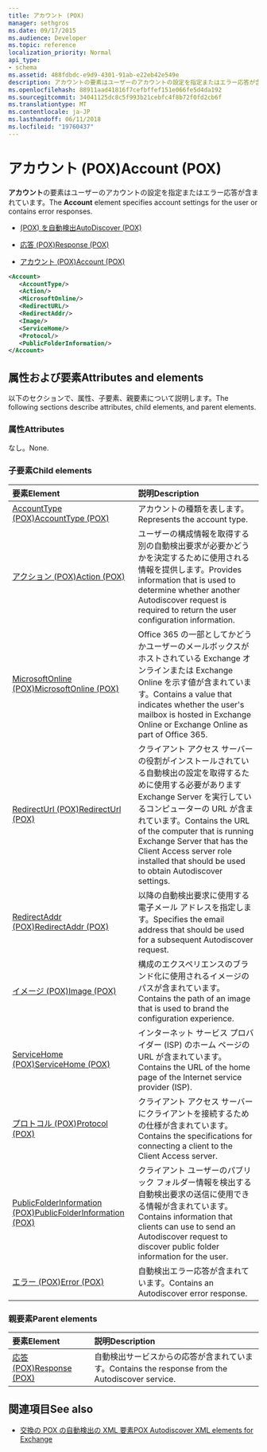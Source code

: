 ```yaml
---
title: アカウント (POX)
manager: sethgros
ms.date: 09/17/2015
ms.audience: Developer
ms.topic: reference
localization_priority: Normal
api_type:
- schema
ms.assetid: 488fdbdc-e9d9-4301-91ab-e22eb42e549e
description: アカウントの要素はユーザーのアカウントの設定を指定またはエラー応答が含まれています。
ms.openlocfilehash: 88911aad41816f7cefbffef151e066fe5d4da192
ms.sourcegitcommit: 34041125dc8c5f993b21cebfc4f8b72f0fd2cb6f
ms.translationtype: MT
ms.contentlocale: ja-JP
ms.lasthandoff: 06/11/2018
ms.locfileid: "19760437"
---
```

# <a name="account-pox"></a><span data-ttu-id="0bf24-103">アカウント (POX)</span><span class="sxs-lookup"><span data-stu-id="0bf24-103">Account (POX)</span></span>

<span data-ttu-id="0bf24-104">**アカウント**の要素はユーザーのアカウントの設定を指定またはエラー応答が含まれています。</span><span class="sxs-lookup"><span data-stu-id="0bf24-104">The **Account** element specifies account settings for the user or contains error responses.</span></span> 
  
- [<span data-ttu-id="0bf24-105">(POX) を自動検出</span><span class="sxs-lookup"><span data-stu-id="0bf24-105">AutoDiscover (POX)</span></span>](autodiscover-pox.md)
  
- [<span data-ttu-id="0bf24-106">応答 (POX)</span><span class="sxs-lookup"><span data-stu-id="0bf24-106">Response (POX)</span></span>](response-pox.md)
  
- [<span data-ttu-id="0bf24-107">アカウント (POX)</span><span class="sxs-lookup"><span data-stu-id="0bf24-107">Account (POX)</span></span>](account-pox.md)
  
```XML
<Account>
   <AccountType/>
   <Action/>
   <MicrosoftOnline/>
   <RedirectURL/>
   <RedirectAddr/>
   <Image/>
   <ServiceHome/>
   <Protocol/>
   <PublicFolderInformation/>
</Account>
```

## <a name="attributes-and-elements"></a><span data-ttu-id="0bf24-108">属性および要素</span><span class="sxs-lookup"><span data-stu-id="0bf24-108">Attributes and elements</span></span>

<span data-ttu-id="0bf24-109">以下のセクションで、属性、子要素、親要素について説明します。</span><span class="sxs-lookup"><span data-stu-id="0bf24-109">The following sections describe attributes, child elements, and parent elements.</span></span>
  
### <a name="attributes"></a><span data-ttu-id="0bf24-110">属性</span><span class="sxs-lookup"><span data-stu-id="0bf24-110">Attributes</span></span>

<span data-ttu-id="0bf24-111">なし。</span><span class="sxs-lookup"><span data-stu-id="0bf24-111">None.</span></span>
  
### <a name="child-elements"></a><span data-ttu-id="0bf24-112">子要素</span><span class="sxs-lookup"><span data-stu-id="0bf24-112">Child elements</span></span>

|<span data-ttu-id="0bf24-113">**要素**</span><span class="sxs-lookup"><span data-stu-id="0bf24-113">**Element**</span></span>|<span data-ttu-id="0bf24-114">**説明**</span><span class="sxs-lookup"><span data-stu-id="0bf24-114">**Description**</span></span>|
|:-----|:-----|
|[<span data-ttu-id="0bf24-115">AccountType (POX)</span><span class="sxs-lookup"><span data-stu-id="0bf24-115">AccountType (POX)</span></span>](accounttype-pox.md) <br/> |<span data-ttu-id="0bf24-116">アカウントの種類を表します。</span><span class="sxs-lookup"><span data-stu-id="0bf24-116">Represents the account type.</span></span>  <br/> |
|[<span data-ttu-id="0bf24-117">アクション (POX)</span><span class="sxs-lookup"><span data-stu-id="0bf24-117">Action (POX)</span></span>](action-pox.md) <br/> |<span data-ttu-id="0bf24-118">ユーザーの構成情報を取得する別の自動検出要求が必要かどうかを決定するために使用される情報を提供します。</span><span class="sxs-lookup"><span data-stu-id="0bf24-118">Provides information that is used to determine whether another Autodiscover request is required to return the user configuration information.</span></span>  <br/> |
|[<span data-ttu-id="0bf24-119">MicrosoftOnline (POX)</span><span class="sxs-lookup"><span data-stu-id="0bf24-119">MicrosoftOnline (POX)</span></span>](microsoftonline-pox.md) <br/> |<span data-ttu-id="0bf24-120">Office 365 の一部としてかどうかユーザーのメールボックスがホストされている Exchange オンラインまたは Exchange Online を示す値が含まれています。</span><span class="sxs-lookup"><span data-stu-id="0bf24-120">Contains a value that indicates whether the user's mailbox is hosted in Exchange Online or Exchange Online as part of Office 365.</span></span>  <br/> |
|[<span data-ttu-id="0bf24-121">RedirectUrl (POX)</span><span class="sxs-lookup"><span data-stu-id="0bf24-121">RedirectUrl (POX)</span></span>](redirecturl-pox.md) <br/> |<span data-ttu-id="0bf24-122">クライアント アクセス サーバーの役割がインストールされている自動検出の設定を取得するために使用する必要があります Exchange Server を実行しているコンピューターの URL が含まれています。</span><span class="sxs-lookup"><span data-stu-id="0bf24-122">Contains the URL of the computer that is running Exchange Server that has the Client Access server role installed that should be used to obtain Autodiscover settings.</span></span>  <br/> |
|[<span data-ttu-id="0bf24-123">RedirectAddr (POX)</span><span class="sxs-lookup"><span data-stu-id="0bf24-123">RedirectAddr (POX)</span></span>](redirectaddr-pox.md) <br/> |<span data-ttu-id="0bf24-124">以降の自動検出要求に使用する電子メール アドレスを指定します。</span><span class="sxs-lookup"><span data-stu-id="0bf24-124">Specifies the email address that should be used for a subsequent Autodiscover request.</span></span>  <br/> |
|[<span data-ttu-id="0bf24-125">イメージ (POX)</span><span class="sxs-lookup"><span data-stu-id="0bf24-125">Image (POX)</span></span>](image-pox.md) <br/> |<span data-ttu-id="0bf24-126">構成のエクスペリエンスのブランド化に使用されるイメージのパスが含まれています。</span><span class="sxs-lookup"><span data-stu-id="0bf24-126">Contains the path of an image that is used to brand the configuration experience.</span></span>  <br/> |
|[<span data-ttu-id="0bf24-127">ServiceHome (POX)</span><span class="sxs-lookup"><span data-stu-id="0bf24-127">ServiceHome (POX)</span></span>](servicehome-pox.md) <br/> |<span data-ttu-id="0bf24-128">インターネット サービス プロバイダー (ISP) のホーム ページの URL が含まれています。</span><span class="sxs-lookup"><span data-stu-id="0bf24-128">Contains the URL of the home page of the Internet service provider (ISP).</span></span>  <br/> |
|[<span data-ttu-id="0bf24-129">プロトコル (POX)</span><span class="sxs-lookup"><span data-stu-id="0bf24-129">Protocol (POX)</span></span>](protocol-pox.md) <br/> |<span data-ttu-id="0bf24-130">クライアント アクセス サーバーにクライアントを接続するための仕様が含まれています。</span><span class="sxs-lookup"><span data-stu-id="0bf24-130">Contains the specifications for connecting a client to the Client Access server.</span></span>  <br/> |
|[<span data-ttu-id="0bf24-131">PublicFolderInformation (POX)</span><span class="sxs-lookup"><span data-stu-id="0bf24-131">PublicFolderInformation (POX)</span></span>](publicfolderinformation-pox.md) <br/> |<span data-ttu-id="0bf24-132">クライアント ユーザーのパブリック フォルダー情報を検出する自動検出要求の送信に使用できる情報が含まれています。</span><span class="sxs-lookup"><span data-stu-id="0bf24-132">Contains information that clients can use to send an Autodiscover request to discover public folder information for the user.</span></span>  <br/> |
|[<span data-ttu-id="0bf24-133">エラー (POX)</span><span class="sxs-lookup"><span data-stu-id="0bf24-133">Error (POX)</span></span>](error-pox.md) <br/> |<span data-ttu-id="0bf24-134">自動検出エラー応答が含まれています。</span><span class="sxs-lookup"><span data-stu-id="0bf24-134">Contains an Autodiscover error response.</span></span>  <br/> |
   
### <a name="parent-elements"></a><span data-ttu-id="0bf24-135">親要素</span><span class="sxs-lookup"><span data-stu-id="0bf24-135">Parent elements</span></span>

|<span data-ttu-id="0bf24-136">**要素**</span><span class="sxs-lookup"><span data-stu-id="0bf24-136">**Element**</span></span>|<span data-ttu-id="0bf24-137">**説明**</span><span class="sxs-lookup"><span data-stu-id="0bf24-137">**Description**</span></span>|
|:-----|:-----|
|[<span data-ttu-id="0bf24-138">応答 (POX)</span><span class="sxs-lookup"><span data-stu-id="0bf24-138">Response (POX)</span></span>](response-pox.md) <br/> |<span data-ttu-id="0bf24-139">自動検出サービスからの応答が含まれています。</span><span class="sxs-lookup"><span data-stu-id="0bf24-139">Contains the response from the Autodiscover service.</span></span>  <br/> |
   
## <a name="see-also"></a><span data-ttu-id="0bf24-140">関連項目</span><span class="sxs-lookup"><span data-stu-id="0bf24-140">See also</span></span>

- [<span data-ttu-id="0bf24-141">交換の POX の自動検出の XML 要素</span><span class="sxs-lookup"><span data-stu-id="0bf24-141">POX Autodiscover XML elements for Exchange</span></span>](pox-autodiscover-xml-elements-for-exchange.md)

